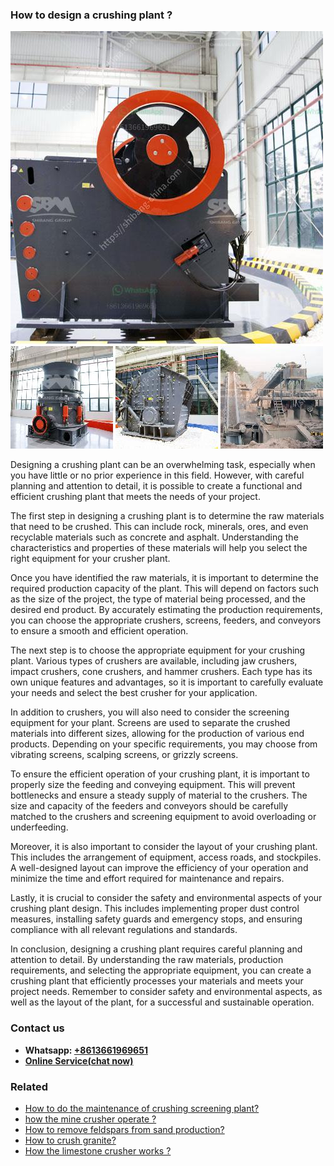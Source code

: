 <h3>How to design a crushing plant ?</h3><img src='1701745207.jpg' alt=''><p>Designing a crushing plant can be an overwhelming task, especially when you have little or no prior experience in this field. However, with careful planning and attention to detail, it is possible to create a functional and efficient crushing plant that meets the needs of your project.</p><p>The first step in designing a crushing plant is to determine the raw materials that need to be crushed. This can include rock, minerals, ores, and even recyclable materials such as concrete and asphalt. Understanding the characteristics and properties of these materials will help you select the right equipment for your crusher plant.</p><p>Once you have identified the raw materials, it is important to determine the required production capacity of the plant. This will depend on factors such as the size of the project, the type of material being processed, and the desired end product. By accurately estimating the production requirements, you can choose the appropriate crushers, screens, feeders, and conveyors to ensure a smooth and efficient operation.</p><p>The next step is to choose the appropriate equipment for your crushing plant. Various types of crushers are available, including jaw crushers, impact crushers, cone crushers, and hammer crushers. Each type has its own unique features and advantages, so it is important to carefully evaluate your needs and select the best crusher for your application.</p><p>In addition to crushers, you will also need to consider the screening equipment for your plant. Screens are used to separate the crushed materials into different sizes, allowing for the production of various end products. Depending on your specific requirements, you may choose from vibrating screens, scalping screens, or grizzly screens.</p><p>To ensure the efficient operation of your crushing plant, it is important to properly size the feeding and conveying equipment. This will prevent bottlenecks and ensure a steady supply of material to the crushers. The size and capacity of the feeders and conveyors should be carefully matched to the crushers and screening equipment to avoid overloading or underfeeding.</p><p>Moreover, it is also important to consider the layout of your crushing plant. This includes the arrangement of equipment, access roads, and stockpiles. A well-designed layout can improve the efficiency of your operation and minimize the time and effort required for maintenance and repairs.</p><p>Lastly, it is crucial to consider the safety and environmental aspects of your crushing plant design. This includes implementing proper dust control measures, installing safety guards and emergency stops, and ensuring compliance with all relevant regulations and standards.</p><p>In conclusion, designing a crushing plant requires careful planning and attention to detail. By understanding the raw materials, production requirements, and selecting the appropriate equipment, you can create a crushing plant that efficiently processes your materials and meets your project needs. Remember to consider safety and environmental aspects, as well as the layout of the plant, for a successful and sustainable operation.</p><h3>Contact us</h3><ul><li><strong>Whatsapp:&nbsp;<a href="https://wa.me/8613661969651">+8613661969651</a></strong></li><li><a href="https://swt.shibang-china.com/?git&amp;zhl&amp;How to design a crushing plant "><strong>Online Service(chat now)</strong></a></li></ul><h3>Related</h3><ul><li><a href='How to do the maintenance of crushing screening plant.md'>How to do the maintenance of crushing screening plant?</a></li><li><a href='how the mine crusher operate .md'>how the mine crusher operate ?</a></li><li><a href='How to remove feldspars from sand production.md'>How to remove feldspars from sand production?</a></li><li><a href='How to crush granite.md'>How to crush granite?</a></li><li><a href='How the limestone crusher works .md'>How the limestone crusher works ?</a></li></ul>